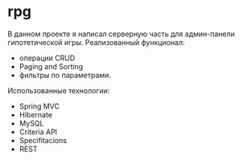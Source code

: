 # rpg
В данном проекте я написал серверную часть для админ-панели гипотетической игры.
Реализованный функционал:
- операции CRUD
- Paging and Sorting
- фильтры по параметрами.

Использованные технологии: 
- Spring MVC
- Hibernate
- MySQL
- Criteria API
- Specifitacions 
- REST
